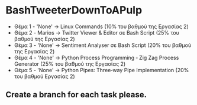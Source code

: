 # BashTweeterDownToAPulp

- Θέμα 1 - 'None'       -> Linux Commands (10% του βαθμού της Εργασίας 2)
- Θέμα 2 - Marios       -> Twitter Viewer & Editor σε Bash Script (25% του βαθμού της Εργασίας 2)
- Θέμα 3 - 'None'       -> Sentiment Analyser σε Bash Script (20% του βαθμού της Εργασίας 2)
- Θέμα 4 - 'None'       -> Python Process Programming ‐ Zig Zag Process Generator (25% του βαθμού της Εργασίας 2)
- Θέμα 5 - 'None'       -> Python Pipes: Three‐way Pipe Implementation (20% του βαθμού Εργασίας 2)

<h2><b>Create a branch for each task please.</b></h2>
